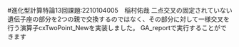 #進化型計算特論13回課題:2210104005　稲村佑哉
二点交叉の固定されていない遺伝子座の部分を2つの親で交換するのではなく、その部分に対して一様交叉を行う演算子cxTwoPoint_Newを実装しました。
GA_reportで実行することができます